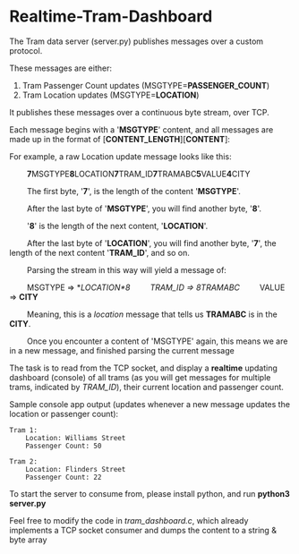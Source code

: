 # Realtime-Tram-Dashboard

The Tram data server (server.py) publishes messages over a custom protocol. 

These messages are either:

1. Tram Passenger Count updates (MSGTYPE=**PASSENGER_COUNT**)
2. Tram Location updates (MSGTYPE=**LOCATION**)

It publishes these messages over a continuous byte stream, over TCP.

Each message begins with a '**MSGTYPE**' content, and all messages are made up in the format of [**CONTENT_LENGTH**][**CONTENT**]:

For example, a raw Location update message looks like this:

&nbsp;&nbsp;&nbsp;&nbsp;&nbsp;&nbsp;&nbsp;&nbsp;**7**MSGTYPE**8**LOCATION**7**TRAM_ID**7**TRAMABC**5**VALUE**4**CITY

&nbsp;&nbsp;&nbsp;&nbsp;&nbsp;&nbsp;&nbsp;&nbsp;The first byte, '**7**', is the length of the content '**MSGTYPE**'. 

&nbsp;&nbsp;&nbsp;&nbsp;&nbsp;&nbsp;&nbsp;&nbsp;After the last byte of '**MSGTYPE**', you will find another byte, '**8**'.

&nbsp;&nbsp;&nbsp;&nbsp;&nbsp;&nbsp;&nbsp;&nbsp;'**8**' is the length of the next content, '**LOCATION**'. 

&nbsp;&nbsp;&nbsp;&nbsp;&nbsp;&nbsp;&nbsp;&nbsp;After the last byte of '**LOCATION**', you will find another byte, '**7**', the length of the next content '**TRAM_ID**', and so on.

&nbsp;&nbsp;&nbsp;&nbsp;&nbsp;&nbsp;&nbsp;&nbsp;Parsing the stream in this way will yield a message of:

&nbsp;&nbsp;&nbsp;&nbsp;&nbsp;&nbsp;&nbsp;&nbsp;MSGTYPE => **LOCATION*8
&nbsp;&nbsp;&nbsp;&nbsp;&nbsp;&nbsp;&nbsp;&nbsp;TRAM_ID => *8TRAMABC**
&nbsp;&nbsp;&nbsp;&nbsp;&nbsp;&nbsp;&nbsp;&nbsp;VALUE => **CITY**

&nbsp;&nbsp;&nbsp;&nbsp;&nbsp;&nbsp;&nbsp;&nbsp;Meaning, this is a *location* message that tells us **TRAMABC** is in the **CITY**.

&nbsp;&nbsp;&nbsp;&nbsp;&nbsp;&nbsp;&nbsp;&nbsp;Once you encounter a content of 'MSGTYPE' again, this means we are in a new message, and finished parsing the current message

The task is to read from the TCP socket, and display a **realtime** updating dashboard (console) of all trams (as you will get messages for multiple trams, indicated by *TRAM_ID*), their current location and passenger count.

Sample console app output (updates whenever a new message updates the location or passenger count):

    Tram 1:
        Location: Williams Street
        Passenger Count: 50

    Tram 2:
        Location: Flinders Street
        Passenger Count: 22

To start the server to consume from, please install python, and run **python3 server.py**

Feel free to modify the code in *tram_dashboard.c*, which already implements a TCP socket consumer and dumps the content to a string & byte array
